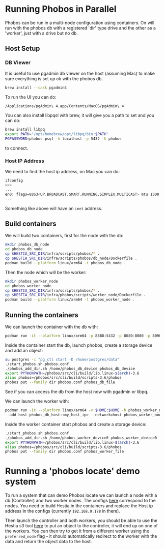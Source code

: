 # Running Phobos in Parallel

Phobos can be run in a multi-node configuration using containers. On will run with the phobos db with a registered 'dir' type drive and the other as a 'worker', just with a drive but no db.

## Host Setup

### DB Viewer

It is useful to use pgadmin db viewer on the host (assuming Mac) to make sure everything is set up ok with the phobos db.

```sh
brew install --cask pgadmin4
```

To run the UI you can do:

```sh
/Applications/pgAdmin\ 4.app/Contents/MacOS/pgAdmin\ 4
```

You can also install libpqsl with brew, it will give you a path to set and you can do:

```sh
brew install libpq
export PATH="/opt/homebrew/opt/libpq/bin:$PATH"
PGPASSWORD=phobos psql -h localhost -p 5432 -U phobos
```

to connect.

### Host IP Address

We need to find the host ip address, on Mac you can do:

```sh
ifconfig 
>>>
...
en0: flags=8863<UP,BROADCAST,SMART,RUNNING,SIMPLEX,MULTICAST> mtu 1500
...
```

Something like above will have an `inet` address.

## Build containers

We will build two containers, first for the node with the db:

```sh
mkdir phobos_db_node
cd phobos_db_node
cp $HESTIA_SRC_DIR/infra/scripts/phobos/* .
cp $HESTIA_SRC_DIR/infra/scripts/phobos/db_node/Dockerfile .
podman build --platform linux/arm64 -t phobos_db_node .
```

Then the node which will be the worker:

```sh
mkdir phobos_worker_node
cd phobos_worker_node
cp $HESTIA_SRC_DIR/infra/scripts/phobos/* .
cp $HESTIA_SRC_DIR/infra/phobos/scripts/worker_node/Dockerfile .
podman build --platform linux/arm64 -t phobos_worker_node .
```

## Running the containers

We can launch the container with the db with:

```sh
podman run -it --platform linux/arm64 -p 8888:5432 -p 8080:8080 -p 8090:8090 -v $HOME:$HOME -h phobos_db_node phobos_db_node
```

Inside the container start the db, launch phobos, create a storage device and add an object:

```sh
su postgres -c "pg_ctl start -D /home/postgres/data"
./start_phobos.sh phobos.conf
./phobos_add_dir.sh /home/phobos_db_device phobos_db_device
export PYTHONPATH=/phobos/src/cli/build/lib.linux-$(arch)-3.6
alias phobos=/phobos/src/cli/build/scripts-3.6/phobos
phobos put --family dir phobos.conf phobos_db_file
```

See if you can access the db from the host now with pgadmin or libpq.

We can launch the worker with:

```sh
podman run -it --platform linux/arm64 -v $HOME:$HOME -h phobos_worker_node0 
--add-host phobos_db_host:<my_host_ip> --network=host phobos_worker_node
```

Inside the worker container start phobos and create a storage device:

```sh
./start_phobos.sh phobos.conf
./phobos_add_dir.sh /home/phobos_worker_device0 phobos_worker_device0
export PYTHONPATH=/phobos/src/cli/build/lib.linux-$(arch)-3.6
alias phobos=/phobos/src/cli/build/scripts-3.6/phobos
phobos put --family dir phobos.conf phobos_worker_file
```

# Running a 'phobos locate' demo system

To run a system that can demo Phobos locate we can launch a node with a db (Controller) and two worker nodes. The configs [here](/test/data/configs/phobos/deimos/) correspond to the nodes. You need to build Hestia in the containers and replace the Host ip address in the configs (currently `192.168.0.178` in there).

Then launch the controller and both workers, you should be able to use the Hestia s3 tool [here](/src/integrations/s3_main.cc) to put an object to the controller, it will end up on one of the workers. You can then try to get it from a different worker using the `preferred_node` flag - it should automatically redirect to the worker with the data and return the object data to the host.
